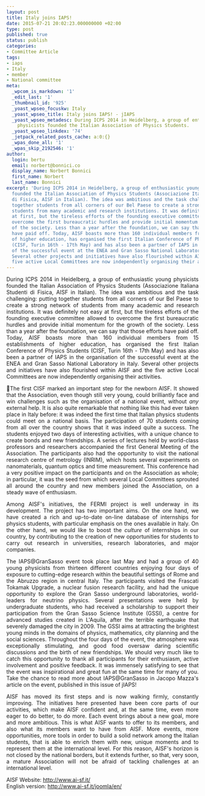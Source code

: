 ```yaml
---
layout: post
title: Italy joins IAPS!
date: 2015-07-21 20:02:23.000000000 +02:00
type: post
published: true
status: publish
categories:
- Committee Article
tags:
- iaps
- Italy
- member
- National committee
meta:
  _wpcom_is_markdown: '1'
  _edit_last: '1'
  _thumbnail_id: '925'
  _yoast_wpseo_focuskw: Italy
  _yoast_wpseo_title: Italy joins IAPS! - jIAPS
  _yoast_wpseo_metadesc: During ICPS 2014 in Heidelberg, a group of enthusiastic young
    physicists founded the Italian Association of Physics Students.
  _yoast_wpseo_linkdex: '74'
  _jetpack_related_posts_cache: a:0:{}
  _wpas_done_all: '1'
  _wpas_skip_2192546: '1'
author:
  login: bertu
  email: norbert@bonnici.co
  display_name: Norbert Bonnici
  first_name: Norbert
  last_name: Bonnici
excerpt: 'During ICPS 2014 in Heidelberg, a group of enthusiastic young physicists
  founded the Italian Association of Physics Students (Associazione Italiana Studenti
  di Fisica, AISF in Italian). The idea was ambitious and the task challenging: putting
  together students from all corners of our Bel Paese to create a strong network of
  students from many academic and research institutions. It was definitely not easy
  at first, but the tireless efforts of the founding executive committee allowed to
  overcome the first bureaucratic hurdles and provide initial momentum for the growth
  of the society. Less than a year after the foundation, we can say that those efforts
  have paid off. Today, AISF boasts more than 160 individual members from 15 establishments
  of higher education, has organised the first Italian Conference of Physics Students
  (CISF, Turin 16th - 17th May) and has also been a partner of IAPS in the organisation
  of the successful event at the ENEA and Gran Sasso National Laboratory in Italy.
  Several other projects and initiatives have also flourished within AISF and the
  five active Local Committees are now independently organising their activities.'
---
```

<p style="text-align: justify;">During ICPS 2014 in Heidelberg, a group of enthusiastic young physicists founded the Italian Association of Physics Students (Associazione Italiana Studenti di Fisica, AISF in Italian). The idea was ambitious and the task challenging: putting together students from all corners of our Bel Paese to create a strong network of students from many academic and research institutions. It was definitely not easy at first, but the tireless efforts of the founding executive committee allowed to overcome the first bureaucratic hurdles and provide initial momentum for the growth of the society. Less than a year after the foundation, we can say that those efforts have paid off. Today, AISF boasts more than 160 individual members from 15 establishments of higher education, has organised the first Italian Conference of Physics Students (CISF, Turin 16th - 17th May) and has also been a partner of IAPS in the organisation of the successful event at the ENEA and Gran Sasso National Laboratory in Italy. Several other projects and initiatives have also flourished within AISF and the five active Local Committees are now independently organising their activities.</p>
<p style="text-align: justify;">The first CISF marked an important step for the newborn AISF. It showed that the Association, even though still very young, could brilliantly face and win challenges such as the organisation of a national event, without <em>any</em> external help. It is also quite remarkable that nothing like this had ever taken place in Italy before: it was indeed the first time that Italian physics students could meet on a national basis. The participation of 70 students coming from all over the country shows that it was indeed quite a success. The students enjoyed two days of interesting activities, with a unique chance to create bonds and new friendships. A series of lectures held by world-class professors and researchers accompanied the first General Meeting of the Association. The participants also had the opportunity to visit the national research centre of metrology (INRIM), which hosts several experiments on nanomaterials, quantum optics and time measurement. This conference had a very positive impact on the participants and on the Association as whole; in particular, it was the seed from which several Local Committees sprouted all around the country and new members joined the Association, on a steady wave of enthusiasm.</p>
<p style="text-align: justify;">Among AISF's initiatives, the FERMI project is well underway in its development. The project has two important aims. On the one hand, we have created a rich and up-to-date on-line database of internships for physics students, with particular emphasis on the ones available in Italy. On the other hand, we would like to boost the <em>culture</em> of internships in our country, by contributing to the creation of new opportunities for students to carry out research in universities, research laboratories, and major companies.</p>
<p style="text-align: justify;">The IAPS@GranSasso event took place last May and had a group of 40 young physicists from thirteen different countries enjoying four days of exposure to cutting-edge research within the beautiful settings of Rome and the Abruzzo region in central Italy. The participants visited the Frascati Tokamak Upgrade, a nuclear fusion research facility, and had the unique opportunity to explore the Gran Sasso underground laboratories, world-leaders for neutrino physics. Several presentations were held by undergraduate students, who had received a scholarship to support their participation from the Gran Sasso Science Institute (GSSI), a centre for advanced studies created in L'Aquila, after the terrible earthquake that severely damaged the city in 2009. The GSSI aims at attracting the brightest young minds in the domains of physics, mathematics, city planning and the social sciences. Throughout the four days of the event, the atmosphere was exceptionally stimulating, and good food oversaw daring scientific discussions and the birth of new friendships. We should very much like to catch this opportunity to thank all participants for their enthusiasm, active involvement and positive feedback. It was immensely satisfying to see that the event was inspirational and great fun at the same time for many of you. Take the chance to read more about IAPS@GranSasso in Jacopo Mazza's article on the event, published in this issue of jIAPS!</p>
<p style="text-align: justify;">AISF has moved its first steps and is now walking firmly, constantly improving. The initiatives here presented have been core parts of our activities, which make AISF confident and, at the same time, even more eager to do better, to do more. Each event brings about a new goal, more and more ambitious. This is what AISF wants to offer to its members, and also what its members want to have from AISF. More events, more opportunities, more tools in order to build a solid network among the Italian students, that is able to enrich them with new, unique moments and to represent them at the international level. For this reason, AISF's horizon is not closed by the national borders, but it extends further, so that, very soon, a mature Association will not be afraid of tackling challenges at an international level.</p>
<p style="text-align: justify;">AISF Website: <a href="http://www.ai-sf.it/">http://www.ai-sf.it/</a><br />
English version: <a href="http://www.ai-sf.it/joomla/en/">http://www.ai-sf.it/joomla/en/</a></p>

